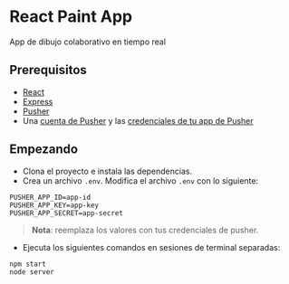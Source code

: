# React Paint App

App de dibujo colaborativo en tiempo real

## Prerequisitos
- [React](https://reactjs.org/)
- [Express](https://expressjs.com/)
- [Pusher](https://pusher.com)
- Una [cuenta de Pusher](https://pusher.com/signup) y las [credenciales de tu app de Pusher](http://dashboard.pusher.com/)

## Empezando
- Clona el proyecto e instala las dependencias.
- Crea un archivo `.env`. Modifica el archivo `.env` con lo siguiente:

```
PUSHER_APP_ID=app-id
PUSHER_APP_KEY=app-key
PUSHER_APP_SECRET=app-secret
```
> **Nota**: reemplaza los valores con tus credenciales de pusher.

- Ejecuta los siguientes comandos en sesiones de terminal separadas:

```
npm start
node server
```
